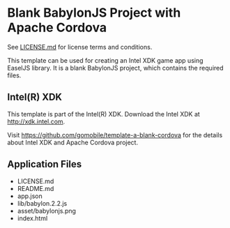 # Blank BabylonJS Project with Apache Cordova

See [LICENSE.md](./LICENSE.md) for license terms and conditions.

This template can be used for creating an Intel XDK game app using EaselJS library. It is a blank BabylonJS project, which contains the required files.

Intel(R) XDK
-------------------------------------------
This template is part of the Intel(R) XDK. 
Download the Intel XDK at http://xdk.intel.com.

Visit https://github.com/gomobile/template-a-blank-cordova for the details about Intel XDK and Apache Cordova project.

Application Files
-----------------
* LICENSE.md
* README.md
* app.json
* lib/babylon.2.2.js
* asset/babylonjs.png
* index.html